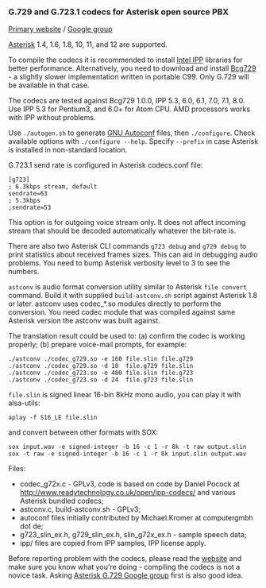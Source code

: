 ### G.729 and G.723.1 codecs for Asterisk open source PBX

[Primary website] / [Google group]

[Asterisk] 1.4, 1.6, 1.8, 10, 11, and 12 are supported.

To compile the codecs it is recommended to install [Intel IPP] libraries for better performance. Alternatively, you need to download and install [Bcg729] - a slightly slower implementation written in portable C99. Only G.729 will be available in that case.

The codecs are tested against Bcg729 1.0.0, IPP 5.3, 6.0, 6.1, 7.0, 7.1, 8.0. Use IPP 5.3 for Pentium3, and 6.0+ for Atom CPU. AMD processors works with IPP without problems.

Use `./autogen.sh` to generate [GNU Autoconf] files, then `./configure`. Check available options with `./configure --help`. Specify `--prefix` in case Asterisk is installed in non-standard location.

G.723.1 send rate is configured in Asterisk codecs.conf file:

    [g723]
    ; 6.3kbps stream, default
    sendrate=63
    ; 5.3kbps
    ;sendrate=53

This option is for outgoing voice stream only. It does not affect incoming stream that should be decoded automatically whatever the bit-rate is.

There are also two Asterisk CLI commands `g723 debug` and `g729 debug` to print statistics about received frames sizes. This can aid in debugging audio problems. You need to bump Asterisk verbosity level to 3 to see the numbers.

`astconv` is audio format conversion utility similar to Asterisk `file convert` command. Build it with supplied `build-astconv.sh` script against Asterisk 1.8 or later. astconv uses codec_*.so modules directly to perform the conversion. You need codec module that was compiled against same Asterisk version the astconv was built against.

The translation result could be used to: (a) confirm the codec is working properly; (b) prepare voice-mail prompts, for example:

    ./astconv ./codec_g729.so -e 160 file.slin file.g729
    ./astconv ./codec_g729.so -d 10  file.g729 file.slin
    ./astconv ./codec_g723.so -e 480 file.slin file.g723
    ./astconv ./codec_g723.so -d 24  file.g723 file.slin

`file.slin` is signed linear 16-bin 8kHz mono audio, you can play it with alsa-utils:

    aplay -f S16_LE file.slin

and convert between other formats with SOX:

    sox input.wav -e signed-integer -b 16 -c 1 -r 8k -t raw output.slin
    sox -t raw -e signed-integer -b 16 -c 1 -r 8k input.slin output.wav

Files:

- codec_g72x.c - GPLv3, code is based on code by Daniel Pocock at http://www.readytechnology.co.uk/open/ipp-codecs/ and various Asterisk bundled codecs;
- astconv.c, build-astconv.sh - GPLv3;
- autoconf files initially contributed by Michael.Kromer at computergmbh dot de;
- g723_slin_ex.h, g729_slin_ex.h, slin_g72x_ex.h - sample speech data;
- ipp/ files are copied from IPP samples, IPP license apply.

Before reporting problem with the codecs, please read the [website] and make sure you know what you're doing - compiling the codecs is not a novice task. Asking [Asterisk G.729 Google group] first is also good idea.


[Asterisk]: http://www.asterisk.org/
[Primary website]: http://asterisk.hosting.lv/
[website]: http://asterisk.hosting.lv/
[Intel IPP]: http://software.intel.com/en-us/non-commercial-software-development
[Bcg729]: http://www.linphone.org/eng/documentation/dev/bcg729.html
[GNU Autoconf]: https://www.gnu.org/software/autoconf/
[Asterisk G.729 Google group]: http://groups.google.com/group/asterisk-g729
[Google group]: http://groups.google.com/group/asterisk-g729
